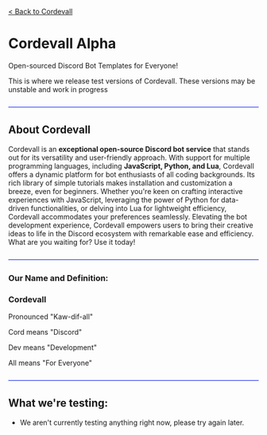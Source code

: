 <a href="https://github.com/Eveeifyeve/Cordevall/tree/Main#readme">< Back to Cordevall</a>

# Cordevall Alpha
Open-sourced Discord Bot Templates for Everyone!

This is where we release test versions of Cordevall. These versions may be unstable and work in progress

<img src="https://github.com/Cordevall/Cordevall/blob/Main/assets/md/dividers.png">

## About Cordevall
Cordevall is an **exceptional open-source Discord bot service** that stands out for its versatility and user-friendly approach. With support for multiple programming languages, including **JavaScript, Python, and Lua**, Cordevall offers a dynamic platform for bot enthusiasts of all coding backgrounds. Its rich library of simple tutorials makes installation and customization a breeze, even for beginners. Whether you're keen on crafting interactive experiences with JavaScript, leveraging the power of Python for data-driven functionalities, or delving into Lua for lightweight efficiency, Cordevall accommodates your preferences seamlessly. Elevating the bot development experience, Cordevall empowers users to bring their creative ideas to life in the Discord ecosystem with remarkable ease and efficiency. What are you waiting for? Use it today!

<img src="./assets/md/dividers.png">

### Our Name and Definition:

### Cordevall
Pronounced "Kaw-dif-all"

Cord means "Discord"

Dev means "Development"

All means "For Everyone"

<img src="./assets/md/dividers.png">

## What we're testing:
- We aren't currently testing anything right now, please try again later.
